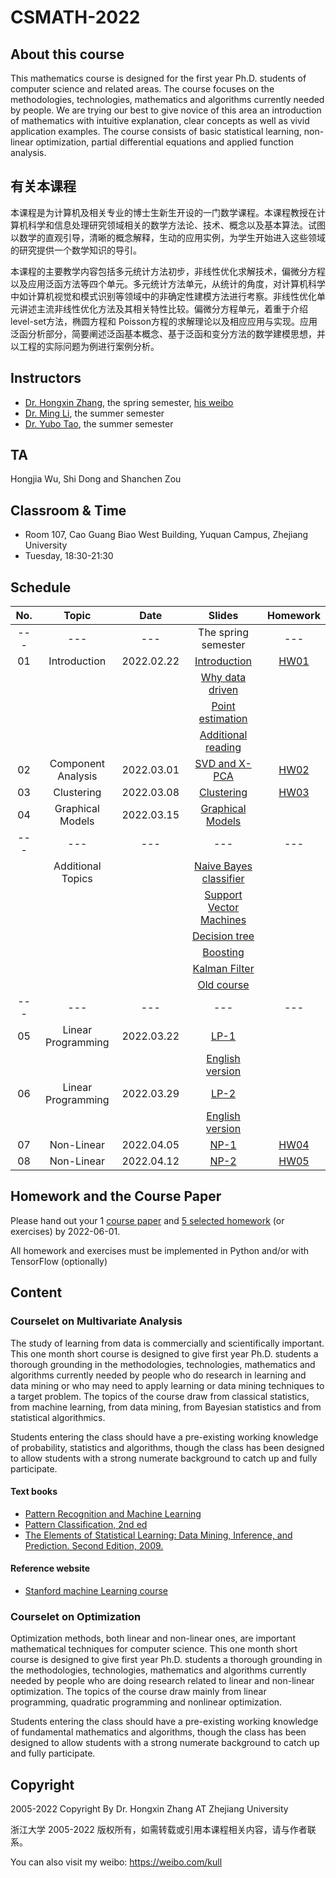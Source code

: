 # CSMATH-2022

## About this course
This mathematics course is designed for the first year Ph.D. students of computer science and related areas. The course focuses on the methodologies, technologies, mathematics and algorithms currently needed by people. We are trying our best to give novice of this area an introduction of mathematics with intuitive explanation, clear concepts as well as vivid application examples. The course consists of basic statistical learning, non-linear optimization, partial differential equations and applied function analysis.

## 有关本课程
本课程是为计算机及相关专业的博士生新生开设的一门数学课程。本课程教授在计算机科学和信息处理研究领域相关的数学方法论、技术、概念以及基本算法。试图以数学的直观引导，清晰的概念解释，生动的应用实例，为学生开始进入这些领域的研究提供一个数学知识的导引。

本课程的主要教学内容包括多元统计方法初步，非线性优化求解技术，偏微分方程以及应用泛函方法等四个单元。多元统计方法单元，从统计的角度，对计算机科学中如计算机视觉和模式识别等领域中的非确定性建模方法进行考察。非线性优化单元讲述主流非线性优化方法及其相关特性比较。偏微分方程单元，着重于介绍level-set方法，椭圆方程和 Poisson方程的求解理论以及相应应用与实现。应用泛函分析部分，简要阐述泛函基本概念、基于泛函和变分方法的数学建模思想，并以工程的实际问题为例进行案例分析。


## Instructors
+ [Dr. Hongxin Zhang](http://www.cad.zju.edu.cn/home/zhx/), the spring semester, [his weibo](https://weibo.com/kull/)
+ [Dr. Ming Li](http://www.cad.zju.edu.cn/liming), the summer semester 
+ [Dr. Yubo Tao](http://www.cad.zju.edu.cn/home/ybtao/), the summer semester

## TA
Hongjia Wu, Shi Dong and Shanchen Zou

## Classroom & Time
+ Room 107, Cao Guang Biao West Building, Yuquan Campus, Zhejiang University
+ Tuesday, 18:30-21:30

## Schedule
|  No. |   Topic             |     Date     |                  Slides                                   |   Homework              |
|:----:|:-------------------:|:------------:|:---------------------------------------------------------:|:-----------------------:|
| ---  |   ---               |  ---         |  The spring semester                                      |   ---                   |
|  01  |  Introduction       |  2022.02.22  |  [Introduction](pdf/csmath-00-introduction.pdf)           |   [HW01](hw/hw01.md)    |
|      |                     |              |  [Why data driven](pdf/csmath-01-data-driven.pdf)         |                         |
|      |                     |              |  [Point estimation](pdf/csmath-01-point_estimation.pdf)   |                         |
|      |                     |              |  [Additional reading](https://engineering.purdue.edu/kak/Trinity.pdf)  |            |
|  02  |  Component Analysis |  2022.03.01  |  [SVD and X-PCA](pdf/csmath-02-component_analysis-2022.pdf)  |  [HW02](hw/hw02.md)  |
|  03  |  Clustering         |  2022.03.08  |  [Clustering](pdf/csmath-03-distance_and_similarity.pdf)  |   [HW03](hw/hw03.md)    |
|  04  |  Graphical Models   |  2022.03.15  |  [Graphical Models](pdf/csmath-04-graphical_models.pdf)   |                         |
| ---  |   ---               |  ---         |  ---                                                      |   ---                   |
|      |  Additional Topics  |              |  [Naive Bayes classifier](pdf/ML2007-naive_bayes_classification.pdf)   |            |
|      |                     |              |  [Support Vector Machines](pdf/ML2007-SVM.pdf)            |                         |
|      |                     |              |  [Decision tree](pdf/ML2007-decision_tree.pdf)            |                         |
|      |                     |              |  [Boosting](pdf/ML2007-boosting.pdf)                      |                         |
|      |                     |              |  [Kalman Filter](pdf/ML2007-kalman_filter.pdf)            |                         |
|      |                     |              |  [Old course](http://www.cad.zju.edu.cn/home/zhx/ML/index_2007.html)   |            |
| ---  |   ---               |  ---         |  ---                                                      |   ---                   |
|  05  |  Linear Programming |  2022.03.22  |  [LP-1](pdf/csmath-05-linear_programming.pdf)             |                         |
|      |                     |              |  [English version](pdf/csmath-05-linear_programming_en.pdf)       |                 |
|  06  |  Linear Programming |  2022.03.29  |  [LP-2](pdf/csmath-06-linear_programming_and_dual_methods.pdf)    |                 |
|      |                     |              |  [English version](pdf/csmath-06-linear_programming_and_dual_methods_en.pdf)    |   |
|  07  |  Non-Linear         |  2022.04.05  |  [NP-1](pdf/csmath-07-nonlinear.pdf)                      |   [HW04](hw/hw04.md)    |
|  08  |  Non-Linear         |  2022.04.12  |  [NP-2](pdf/csmath-08-nonlinear_and_qp.pdf)               |   [HW05](hw/hw05.md)    |


## Homework and the Course Paper
Please hand out your 1 [course paper](coursepaper/README.md) and [5 selected homework](hw/README.md) (or exercises) by 2022-06-01. 

All homework and exercises must be implemented in Python and/or with TensorFlow (optionally) 

## Content

### Courselet on Multivariate Analysis
The study of learning from data is commercially and scientifically important. This one month short course is designed to give first year Ph.D. students a thorough grounding in the methodologies, technologies, mathematics and algorithms currently needed by people who do research in learning and data mining or who may need to apply learning or data mining techniques to a target problem. The topics of the course draw from classical statistics, from machine learning, from data mining, from Bayesian statistics and from statistical algorithmics.

Students entering the class should have a pre-existing working knowledge of probability, statistics and algorithms, though the class has been designed to allow students with a strong numerate background to catch up and fully participate.

#### Text books
+ [Pattern Recognition and Machine Learning](http://research.microsoft.com/en-us/um/people/cmbishop/prml/)
+ [Pattern Classification, 2nd ed](http://www.rii.ricoh.com/~stork/DHS.html)
+ [The Elements of Statistical Learning: Data Mining, Inference, and Prediction. Second Edition, 2009.](http://www-stat.stanford.edu/~tibs/ElemStatLearn/)

#### Reference website
+ [Stanford machine Learning course](http://www.stanford.edu/class/cs229/)


### Courselet on Optimization
Optimization methods, both linear and non-linear ones, are important mathematical techniques for computer science. This one month short course is designed to give first year Ph.D. students a thorough grounding in the methodologies, technologies, mathematics and algorithms currently needed by people who are doing research related to linear and non-linear optimization. The topics of the course draw mainly from linear programming, quadratic programming and nonlinear optimization.

Students entering the class should have a pre-existing working knowledge of fundamental mathematics and algorithms, though the class has been designed to allow students with a strong numerate background to catch up and fully participate.

## Copyright
2005-2022 Copyright By Dr. Hongxin Zhang AT Zhejiang University

浙江大学 2005-2022 版权所有，如需转载或引用本课程相关内容，请与作者联系。

You can also visit my weibo: https://weibo.com/kull
